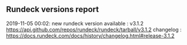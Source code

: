 ## Rundeck versions report

2019-11-05 00:02: new rundeck version available : v3.1.2 https://api.github.com/repos/rundeck/rundeck/tarball/v3.1.2 changelog : https://docs.rundeck.com/docs/history/changelog.html#release-3.1.2

